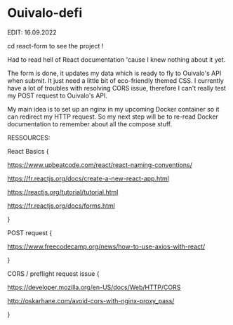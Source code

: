 # Ouivalo-defi

EDIT: 16.09.2022

cd react-form to see the project !

Had to read hell of React documentation 'cause I knew nothing about it yet.

The form is done, it updates my data which is ready to fly to Ouivalo's API when submit. 
It just need a little bit of eco-friendly themed CSS.
I currently have a lot of troubles with resolving CORS issue, therefore I can't really test my POST request to Ouivalo's API.

My main idea is to set up an nginx in my upcoming Docker container so it can redirect my HTTP request.
So my next step will be to re-read Docker documentation to remember about all the compose stuff.



RESSOURCES: 

React Basics {

https://www.upbeatcode.com/react/react-naming-conventions/

https://fr.reactjs.org/docs/create-a-new-react-app.html

https://reactjs.org/tutorial/tutorial.html

https://fr.reactjs.org/docs/forms.html

}

POST request {

https://www.freecodecamp.org/news/how-to-use-axios-with-react/

}

CORS / preflight request issue {

https://developer.mozilla.org/en-US/docs/Web/HTTP/CORS

http://oskarhane.com/avoid-cors-with-nginx-proxy_pass/

}

